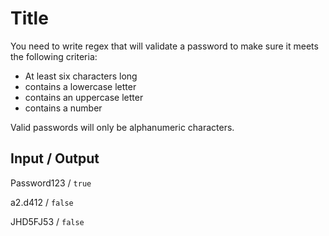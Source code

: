# Title
You need to write regex that will validate a password to make sure it meets the following criteria:

* At least six characters long
* contains a lowercase letter
* contains an uppercase letter
* contains a number

Valid passwords will only be alphanumeric characters.

## Input / Output

Password123 / `true`

a2.d412 / `false`

JHD5FJ53 / `false`